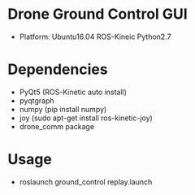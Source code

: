 # Drone Ground Control GUI
+ Platform: Ubuntu16.04 ROS-Kineic Python2.7
# Dependencies
+ PyQt5 (ROS-Kinetic auto install)
+ pyqtgraph
+ numpy (pip install numpy)
+ joy (sudo apt-get install ros-kinetic-joy)
+ drone_comm package
# Usage
+ roslaunch ground_control replay.launch